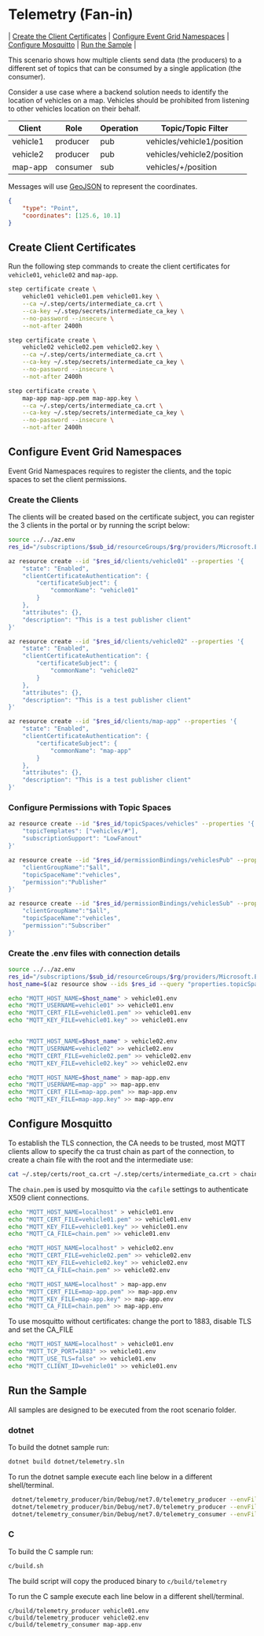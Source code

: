 # Telemetry (Fan-in)

| [Create the Client Certificates](#create-client-certificates) | [Configure Event Grid Namespaces](#configure-event-grid-namespaces) | [Configure Mosquitto](#configure-mosquitto) | [Run the Sample](#run-the-sample) |

This scenario shows how multiple clients send data (the producers) to a different set of topics that can be consumed by a single application (the consumer).

Consider a use case where a backend solution needs to identify the location of vehicles on a map. Vehicles should be prohibited from listening to other vehicles location on their behalf.

|Client|Role|Operation|Topic/Topic Filter|
|------|----|---------|------------------|
|vehicle1|producer|pub|vehicles/vehicle1/position|
|vehicle2|producer|pub|vehicles/vehicle2/position|
|map-app|consumer|sub|vehicles/+/position|

Messages will use [GeoJSON](https://geojson.org) to represent the coordinates.

```json
{
    "type": "Point",
    "coordinates": [125.6, 10.1]
}
```


## Create Client Certificates

Run the following step commands to create the client certificates for `vehicle01`, `vehicle02` and `map-app`.

```bash
step certificate create \
    vehicle01 vehicle01.pem vehicle01.key \
    --ca ~/.step/certs/intermediate_ca.crt \
    --ca-key ~/.step/secrets/intermediate_ca_key \
    --no-password --insecure \
    --not-after 2400h

step certificate create \
    vehicle02 vehicle02.pem vehicle02.key \
    --ca ~/.step/certs/intermediate_ca.crt \
    --ca-key ~/.step/secrets/intermediate_ca_key \
    --no-password --insecure \
    --not-after 2400h

step certificate create \
    map-app map-app.pem map-app.key \
    --ca ~/.step/certs/intermediate_ca.crt \
    --ca-key ~/.step/secrets/intermediate_ca_key \
    --no-password --insecure \
    --not-after 2400h

```

## Configure Event Grid Namespaces

Event Grid Namespaces requires to register the clients, and the topic spaces to set the client permissions. 

### Create the Clients

The clients will be created based on the certificate subject, you can register the 3 clients in the portal or by running the script below:

```bash
source ../../az.env
res_id="/subscriptions/$sub_id/resourceGroups/$rg/providers/Microsoft.EventGrid/namespaces/$name"

az resource create --id "$res_id/clients/vehicle01" --properties '{
    "state": "Enabled",
    "clientCertificateAuthentication": {
        "certificateSubject": {
            "commonName": "vehicle01"
        }
    },
    "attributes": {},
    "description": "This is a test publisher client"
}'

az resource create --id "$res_id/clients/vehicle02" --properties '{
    "state": "Enabled",
    "clientCertificateAuthentication": {
        "certificateSubject": {
            "commonName": "vehicle02"
        }
    },
    "attributes": {},
    "description": "This is a test publisher client"
}'

az resource create --id "$res_id/clients/map-app" --properties '{
    "state": "Enabled",
    "clientCertificateAuthentication": {
        "certificateSubject": {
            "commonName": "map-app"
        }
    },
    "attributes": {},
    "description": "This is a test publisher client"
}'

```

### Configure Permissions with Topic Spaces

```bash
az resource create --id "$res_id/topicSpaces/vehicles" --properties '{
    "topicTemplates": ["vehicles/#"],
    "subscriptionSupport": "LowFanout"
}'

az resource create --id "$res_id/permissionBindings/vehiclesPub" --properties '{
    "clientGroupName":"$all",
    "topicSpaceName":"vehicles",
    "permission":"Publisher"
}'

az resource create --id "$res_id/permissionBindings/vehiclesSub" --properties '{
    "clientGroupName":"$all",
    "topicSpaceName":"vehicles",
    "permission":"Subscriber"
}'
```

### Create the .env files with connection details

```bash
source ../../az.env
res_id="/subscriptions/$sub_id/resourceGroups/$rg/providers/Microsoft.EventGrid/namespaces/$name"
host_name=$(az resource show --ids $res_id --query "properties.topicSpacesConfiguration.hostname" -o tsv)

echo "MQTT_HOST_NAME=$host_name" > vehicle01.env
echo "MQTT_USERNAME=vehicle01" >> vehicle01.env
echo "MQTT_CERT_FILE=vehicle01.pem" >> vehicle01.env
echo "MQTT_KEY_FILE=vehicle01.key" >> vehicle01.env


echo "MQTT_HOST_NAME=$host_name" > vehicle02.env
echo "MQTT_USERNAME=vehicle02" >> vehicle02.env
echo "MQTT_CERT_FILE=vehicle02.pem" >> vehicle02.env
echo "MQTT_KEY_FILE=vehicle02.key" >> vehicle02.env

echo "MQTT_HOST_NAME=$host_name" > map-app.env
echo "MQTT_USERNAME=map-app" >> map-app.env
echo "MQTT_CERT_FILE=map-app.pem" >> map-app.env
echo "MQTT_KEY_FILE=map-app.key" >> map-app.env
```

## Configure Mosquitto 

To establish the TLS connection, the CA needs to be trusted, most MQTT clients allow to specify the ca trust chain as part of the connection, to create a chain file with the root and the intermediate use:

```bash
cat ~/.step/certs/root_ca.crt ~/.step/certs/intermediate_ca.crt > chain.pem
```
The `chain.pem` is used by mosquitto via the `cafile` settings to authenticate X509 client connections.

```bash
echo "MQTT_HOST_NAME=localhost" > vehicle01.env
echo "MQTT_CERT_FILE=vehicle01.pem" >> vehicle01.env
echo "MQTT_KEY_FILE=vehicle01.key" >> vehicle01.env
echo "MQTT_CA_FILE=chain.pem" >> vehicle01.env

echo "MQTT_HOST_NAME=localhost" > vehicle02.env
echo "MQTT_CERT_FILE=vehicle02.pem" >> vehicle02.env
echo "MQTT_KEY_FILE=vehicle02.key" >> vehicle02.env
echo "MQTT_CA_FILE=chain.pem" >> vehicle02.env

echo "MQTT_HOST_NAME=localhost" > map-app.env
echo "MQTT_CERT_FILE=map-app.pem" >> map-app.env
echo "MQTT_KEY_FILE=map-app.key" >> map-app.env
echo "MQTT_CA_FILE=chain.pem" >> map-app.env

```

To use mosquitto without certificates: change the port to 1883, disable TLS and set the CA_FILE

```bash
echo "MQTT_HOST_NAME=localhost" > vehicle01.env
echo "MQTT_TCP_PORT=1883" >> vehicle01.env
echo "MQTT_USE_TLS=false" >> vehicle01.env
echo "MQTT_CLIENT_ID=vehicle01" >> vehicle01.env
```

## Run the Sample

All samples are designed to be executed from the root scenario folder.

### dotnet

To build the dotnet sample run:

```bash
dotnet build dotnet/telemetry.sln 
```

To run the dotnet sample execute each line below in a different shell/terminal.

```bash
 dotnet/telemetry_producer/bin/Debug/net7.0/telemetry_producer --envFile=vehicle01.env
 dotnet/telemetry_producer/bin/Debug/net7.0/telemetry_producer --envFile=vehicle02.env
 dotnet/telemetry_consumer/bin/Debug/net7.0/telemetry_consumer --envFile=map-app.env
```

### C

To build the C sample run:

```bash
c/build.sh
```
The build script will copy the produced binary to `c/build/telemetry`

To run the C sample execute each line below in a different shell/terminal.

```
c/build/telemetry_producer vehicle01.env
c/build/telemetry_producer vehicle02.env
c/build/telemetry_consumer map-app.env

